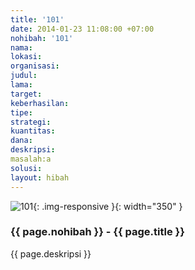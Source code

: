 ```yaml
---
title: '101'
date: 2014-01-23 11:08:00 +07:00
nohibah: '101'
nama:
lokasi:
organisasi:
judul:
lama:
target:
keberhasilan:
tipe:
strategi:
kuantitas:
dana:
deskripsi:
masalah:a
solusi:
layout: hibah
---
```


![101](/static/img/hibahcms/101.png){: .img-responsive }{: width="350" }

### {{ page.nohibah }} - {{ page.title }}

{{ page.deskripsi }}
